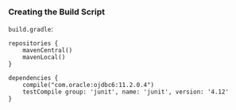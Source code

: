 ### Creating the Build Script

`build.gradle`:

    repositories {
        mavenCentral()
        mavenLocal()
    }
    
    dependencies {
        compile("com.oracle:ojdbc6:11.2.0.4")
        testCompile group: 'junit', name: 'junit', version: '4.12'
    }
    